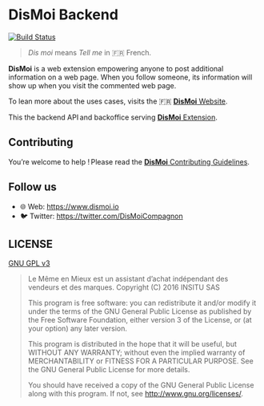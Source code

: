 DisMoi Backend
================

[![Build Status](https://semaphoreci.com/api/v1/projects/1ab935cc-487c-4be9-92a0-b0c90098cd58/1038377/shields_badge.svg)](https://semaphoreci.com/lmem/kraft-backend)

> _Dis moi_ means _Tell me_ in :fr: French.

**DisMoi** is a web extension empowering anyone to post additional information on a web page.
When you follow someone, its information will show up when you visit the commented web page.

To lean more about the uses cases, visits the :fr: [**DisMoi** Website](https://www.dismoi.io/).

This the backend API and backoffice serving [**DisMoi** Extension](https://github.com/dis-moi/extension).

## Contributing

You’re welcome to help ! Please read the [**DisMoi** Contributing Guidelines](CONTRIBUTING.md).

## Follow us
- 🌐 Web: https://www.dismoi.io
- 🐦 Twitter: https://twitter.com/DisMoiCompagnon

## LICENSE

[GNU GPL v3](LICENSE)

> Le Même en Mieux est un assistant d’achat indépendant des vendeurs et des marques.
> Copyright (C) 2016 INSITU SAS
>
> This program is free software: you can redistribute it and/or modify
> it under the terms of the GNU General Public License as published by
> the Free Software Foundation, either version 3 of the License, or
> (at your option) any later version.
>
> This program is distributed in the hope that it will be useful,
> but WITHOUT ANY WARRANTY; without even the implied warranty of
> MERCHANTABILITY or FITNESS FOR A PARTICULAR PURPOSE. See the
> GNU General Public License for more details.
>
> You should have received a copy of the GNU General Public License
> along with this program. If not, see <http://www.gnu.org/licenses/>.
